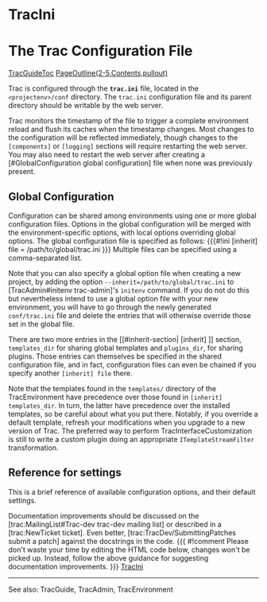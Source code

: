 # TracIni
# The Trac Configuration File

[TracGuideToc](TracGuideToc.md)
[PageOutline(2-5,Contents,pullout)](PageOutline(2-5,Contents,pullout).md)

Trac is configured through the **`trac.ini`** file, located in the `<projectenv>/conf` directory. The `trac.ini` configuration file and its parent directory should be writable by the web server.

Trac monitors the timestamp of the file to trigger a complete environment reload and flush its caches when the timestamp changes. Most changes to the configuration will be reflected immediately, though changes to the `[components]` or `[logging]` sections will require restarting the web server. You may also need to restart the web server after creating a [#GlobalConfiguration global configuration] file when none was previously present.

## Global Configuration

Configuration can be shared among environments using one or more global configuration files. Options in the global configuration will be merged with the environment-specific options, with local options overriding global options. The global configuration file is specified as follows:
{{{#!ini
[inherit]
file = /path/to/global/trac.ini
}}}
Multiple files can be specified using a comma-separated list.

Note that you can also specify a global option file when creating a new project, by adding the option `--inherit=/path/to/global/trac.ini` to [TracAdmin#initenv trac-admin]'s `initenv` command. If you do not do this but nevertheless intend to use a global option file with your new environment, you will have to go through the newly generated `conf/trac.ini` file and delete the entries that will otherwise override those set in the global file.

There are two more entries in the [[#inherit-section| [inherit] ]] section, `templates_dir` for sharing global templates and `plugins_dir`, for sharing plugins. Those entries can themselves be specified in the shared configuration file, and in fact, configuration files can even be chained if you specify another `[inherit] file` there.

Note that the templates found in the `templates/` directory of the TracEnvironment have precedence over those found in `[inherit] templates_dir`. In turn, the latter have precedence over the installed templates, so be careful about what you put there. Notably, if you override a default template, refresh your modifications when you upgrade to a new version of Trac. The preferred way to perform TracInterfaceCustomization is still to write a custom plugin doing an appropriate `ITemplateStreamFilter` transformation.

## Reference for settings

This is a brief reference of available configuration options, and their default settings.

Documentation improvements should be discussed on the [trac:MailingList#Trac-dev trac-dev mailing list] or described in a [trac:NewTicket ticket]. Even better, [trac:TracDev/SubmittingPatches submit a patch] against the docstrings in the code.
{{{ #!comment
Please don't waste your time by editing the HTML code below, changes won't be picked up. Instead, follow the above guidance for suggesting documentation improvements.
}}}
[TracIni](TracIni.md)

----
See also: TracGuide, TracAdmin, TracEnvironment
